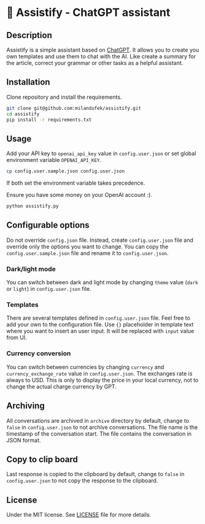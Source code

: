 # 💬 Assistify - ChatGPT assistant

## Description

Assistify is a simple assistant based on [ChatGPT](https://chat.openai.com/). It allows you to create you own templates and use them to chat with the AI. Like create a summary for the article, correct your grammar or other tasks as a helpful assistant.

## Installation

Clone repository and install the requirements.

```bash
git clone git@github.com:milandufek/assistify.git
cd assistify
pip install -r requirements.txt
```

## Usage

Add your API key to `openai_api_key` value in `config.user.json` or set global environment variable `OPENAI_API_KEY`.

```bash
cp config.user.sample.json config.user.json
```

If both set the environment variable takes precedence.

Ensure you have some money on your OpenAI account :).

```bash
python assistify.py
```

## Configurable options

Do not override `config.json` file. Instead, create `config.user.json` file and override only the options you want to change. You can copy the `config.user.sample.json` file and rename it to `config.user.json`.

### Dark/light mode

You can switch between dark and light mode by changing `theme` value (`dark` or `light`) in `config.user.json` file.

### Templates

There are several templates defined in `config.user.json` file. Feel free to add your own to the configuration file. Use `{}` placeholder in template text where you want to insert an user input. It will be replaced with `input` value from UI.

### Currency conversion

You can switch between currencies by changing `currency` and `currency_exchange_rate` value in `config.user.json`. The exchanges rate is always to USD. This is only to display the price in your local currency, not to change the actual charge currency by GPT.

## Archiving

All conversations are archived in `archive` directory by default, change to `false` in `config.user.json` to not archive conversations. The file name is the timestamp of the conversation start. The file contains the conversation in JSON format.

## Copy to clip board

Last response is copied to the clipboard by default, change to `false` in `config.user.json` to not copy the response to the clipboard.

## License

Under the MIT license. See [LICENSE](/LICENSE) file for more details.

